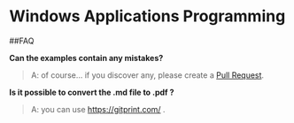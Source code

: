 # Windows Applications Programming

##FAQ

**Can the examples contain any mistakes?**

>A: of course... if you discover any, please create a [Pull Request](https://help.github.com/articles/about-pull-requests/).

**Is it possible to convert the .md file to .pdf ?**

>A: you can use https://gitprint.com/ .
